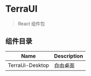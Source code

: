 # TerraUI

> React 组件包

## 组件目录

| Name            | Description |
| --------------- | ----------- |
| TerraUi-Desktop | 自由桌面    |